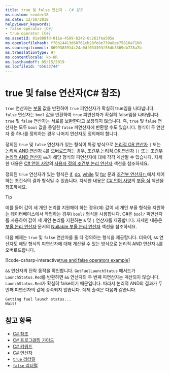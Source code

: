 ```yaml
---
title: true 및 false 연산자 - C# 참조
ms.custom: seodec18
ms.date: 12/10/2018
helpviewer_keywords:
- false operator [C#]
- true operator [C#]
ms.assetid: 81a888fd-011e-4589-b242-6c261fea505e
ms.openlocfilehash: ff8b14413d60761cb28fe8e739a8ee75816a71b0
ms.sourcegitcommit: 8699383914c24a0df033393f55db3369db728a7b
ms.translationtype: HT
ms.contentlocale: ko-KR
ms.lasthandoff: 05/15/2019
ms.locfileid: "65633744"
---
```

# <a name="true-and-false-operators-c-reference"></a>true 및 false 연산자(C# 참조)

`true` 연산자는 [부울](bool.md) 값을 반환하여 `true` 피연산자가 확실히 true임을 나타냅니다. `false` 연산자는 `bool` 값을 반환하여 `true` 피연산자가 확실히 false임을 나타냅니다. `true` 및 `false` 연산자는 서로를 보완한다고 보장되지 않습니다. 즉, `true` 및 `false` 연산자는 모두 `bool` 값을 동일한 `false` 피연산자에 반환할 수도 있습니다. 형식이 두 연산자 중 하나를 정의하는 경우 나머지 연산자도 정의해야 합니다.

정의된 `true` 및 `false` 연산자가 있는 형식이 특정 방식으로 [논리적 OR 연산자](../operators/boolean-logical-operators.md#logical-or-operator-) `|` 또는 [논리적 AND 연산자](../operators/boolean-logical-operators.md#logical-and-operator-) `&`를 [오버로드](operator.md)하는 경우, [조건부 논리적 OR 연산자](../operators/boolean-logical-operators.md#conditional-logical-or-operator-) `||` 또는 [조건부 논리적 AND 연산자](../operators/boolean-logical-operators.md#conditional-logical-and-operator-) `&&`가 해당 형식의 피연산자에 대해 각각 계산될 수 있습니다. 자세한 내용은 [C# 언어 사양](../language-specification/index.md)의 [사용자 정의 조건부 논리 연산자](~/_csharplang/spec/expressions.md#user-defined-conditional-logical-operators) 섹션을 참조하세요.

정의된 `true` 연산자가 있는 형식은 [if](if-else.md), [do](do.md), [while](while.md) 및 [for](for.md) 문과 [조건부 연산자`?:`](../operators/conditional-operator.md)에서 제어하는 조건식의 결과 형식일 수 있습니다. 자세한 내용은 [C# 언어 사양](../language-specification/index.md)의 [부울 식](~/_csharplang/spec/expressions.md#boolean-expressions) 섹션을 참조하세요.

> [!TIP]
> 예를 들어 값이 세 개인 논리를 지원해야 하는 경우(예: 값이 세 개인 부울 형식을 지원하는 데이터베이스에서 작업하는 경우) `bool?` 형식을 사용합니다. C#은 `bool?` 피연산자를 사용하여 값이 세 개인 논리를 지원하는 `&` 및 `|` 연산자를 제공합니다. 자세한 내용은 [부울 논리 연산자](../operators/boolean-logical-operators.md) 문서의 [Nullable 부울 논리 연산자](../operators/boolean-logical-operators.md#nullable-boolean-logical-operators) 섹션을 참조하세요.

다음 예제는 `true` 및 `false` 연산자를 둘 다 정의하는 형식을 제공합니다. 더욱이, `&&` 연산자도 해당 형식의 피연산자에 대해 계산될 수 있는 방식으로 논리적 AND 연산자 `&`를 오버로드합니다.

[!code-csharp-interactive[true and false operators example](~/samples/snippets/csharp/keywords/TrueFalseOperatorsExample.cs)]

`&&` 연산자의 단락 동작을 확인합니다. `GetFuelLaunchStatus` 메서드가 `LaunchStatus.Red`를 반환하면 `&&` 연산자의 두 번째 피연산자는 계산되지 않습니다. `LaunchStatus.Red`가 확실히 false이기 때문입니다. 따라서 논리적 AND의 결과가 두 번째 피연산자의 값에 종속되지 않습니다. 예제 출력은 다음과 같습니다.

```console
Getting fuel launch status...
Wait!
```

## <a name="see-also"></a>참고 항목

- [C# 참조](../index.md)
- [C# 프로그래밍 가이드](../../programming-guide/index.md)
- [C# 키워드](index.md)
- [C# 연산자](../operators/index.md)
- [`true` 리터럴](true-literal.md)
- [`false` 리터럴](false-literal.md)
